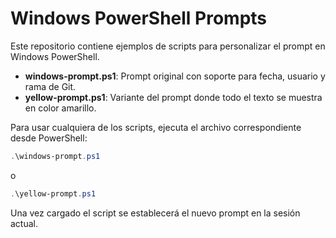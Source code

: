 # Windows PowerShell Prompts

Este repositorio contiene ejemplos de scripts para personalizar el prompt en Windows PowerShell.

- **windows-prompt.ps1**: Prompt original con soporte para fecha, usuario y rama de Git.
- **yellow-prompt.ps1**: Variante del prompt donde todo el texto se muestra en color amarillo.

Para usar cualquiera de los scripts, ejecuta el archivo correspondiente desde PowerShell:

```powershell
.\windows-prompt.ps1
```

o

```powershell
.\yellow-prompt.ps1
```

Una vez cargado el script se establecerá el nuevo prompt en la sesión actual.
